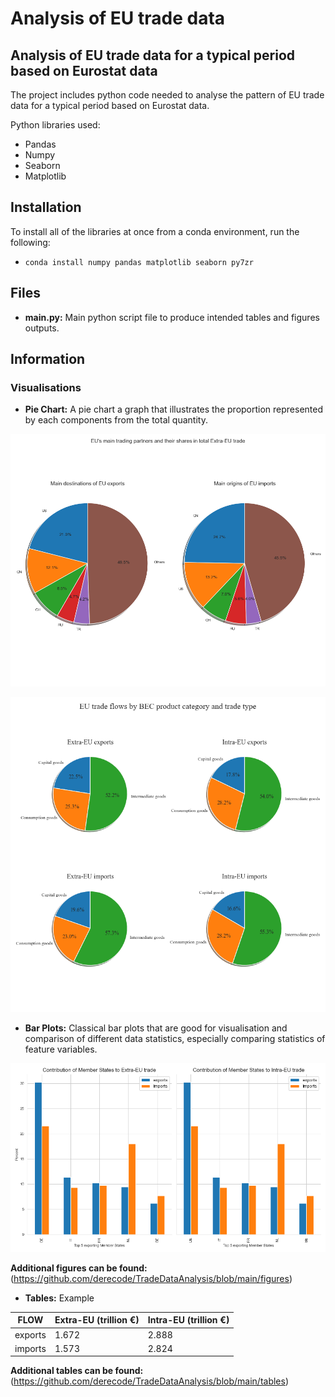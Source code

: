 # Analysis of EU trade data

## Analysis of EU trade data for a typical period based on Eurostat data
The project includes python code needed to analyse the pattern of EU trade data for a typical period based on Eurostat data.

Python libraries used:
- Pandas
- Numpy
- Seaborn
- Matplotlib

## Installation
To install all of the libraries at once from a conda environment, run the following:

- `conda install numpy pandas matplotlib seaborn py7zr`

## Files
- **main.py:** Main python script file to produce intended tables and figures outputs.


## Information

### Visualisations
- **Pie Chart:** A pie chart a graph that illustrates the proportion represented by each components from the total quantity.

 ![Example](https://github.com/derecode/TradeDataAnalysis/blob/main/figures/Major_trading_partners_and_their_shares_in_Extra-EU.png)

![Example](https://github.com/derecode/TradeDataAnalysis/blob/main/figures/EU_trade_flows_by_BEC_product_category_and_trade_type.png)

 
- **Bar Plots:** Classical bar plots that are good for visualisation and comparison of different data statistics, especially comparing statistics of feature variables.

![Example](https://github.com/derecode/TradeDataAnalysis/blob/main/figures/Contribution_of_EU_Member_States_to_intra-EU_and_extra-EU_trade.png)


**Additional figures can be found:**(https://github.com/derecode/TradeDataAnalysis/blob/main/figures)




- **Tables:** Example

|FLOW   |Extra-EU (trillion €)|Intra-EU (trillion €)|
|-------|---------------------|---------------------|
|exports|1.672                |2.888                |
|imports|1.573                |2.824                |

**Additional tables can be found:**(https://github.com/derecode/TradeDataAnalysis/blob/main/tables)